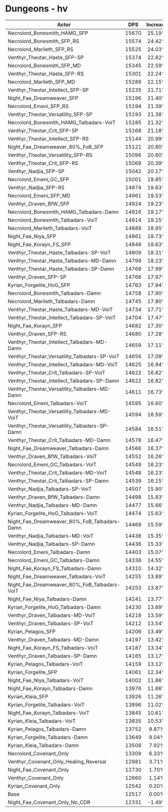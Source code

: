 # Dungeons - hv
| Actor | DPS | Increase |
|---|:---:|:---:|
|Necrolord_Bonesmith_HAMG_SFP|15670|25.19%|
|Necrolord_Bonesmith_SFP_RS|15574|24.42%|
|Necrolord_Marileth_SFP_RS|15525|24.03%|
|Venthyr_Theotar_Haste_SFP-SP|15374|22.82%|
|Necrolord_Bonesmith_SFP_MD|15345|22.59%|
|Venthyr_Theotar_Haste_SFP-RS|15301|22.24%|
|Necrolord_Marileth_SFP_MD|15289|22.15%|
|Venthyr_Theotar_Intellect_SFP-SP|15235|21.71%|
|Night_Fae_Dreamweaver_SFP|15196|21.40%|
|Necrolord_Emeni_SFP_RS|15194|21.39%|
|Venthyr_Theotar_Versatility_SFP-SP|15193|21.38%|
|Necrolord_Bonesmith_HAMG_Talbadars-VoiT|15185|21.32%|
|Venthyr_Theotar_Crit_SFP-SP|15168|21.18%|
|Venthyr_Theotar_Intellect_SFP-RS|15144|20.99%|
|Night_Fae_Dreamweaver_80%_FoB_SFP|15121|20.80%|
|Venthyr_Theotar_Versatility_SFP-RS|15096|20.60%|
|Venthyr_Theotar_Crit_SFP-RS|15069|20.39%|
|Venthyr_Nadjia_SFP-SP|15042|20.17%|
|Necrolord_Emeni_GC_SFP|15001|19.85%|
|Venthyr_Nadjia_SFP-RS|14974|19.63%|
|Necrolord_Emeni_SFP_MD|14961|19.53%|
|Venthyr_Draven_BfW_SFP|14924|19.23%|
|Necrolord_Bonesmith_HAMG_Talbadars-Damn|14916|19.17%|
|Necrolord_Bonesmith_Talbadars-VoiT|14914|19.15%|
|Necrolord_Marileth_Talbadars-VoiT|14889|18.95%|
|Night_Fae_Niya_SFP|14861|18.73%|
|Night_Fae_Korayn_FS_SFP|14849|18.63%|
|Venthyr_Theotar_Haste_Talbadars-SP-VoiT|14809|18.31%|
|Venthyr_Theotar_Haste_Talbadars-MD-Damn|14799|18.23%|
|Venthyr_Theotar_Haste_Talbadars-SP-Damn|14769|17.99%|
|Venthyr_Draven_SFP-SP|14766|17.97%|
|Kyrian_Forgelite_HoG_SFP|14763|17.94%|
|Necrolord_Bonesmith_Talbadars-Damn|14758|17.90%|
|Necrolord_Marileth_Talbadars-Damn|14745|17.80%|
|Venthyr_Theotar_Haste_Talbadars-MD-VoiT|14734|17.71%|
|Venthyr_Theotar_Intellect_Talbadars-SP-VoiT|14704|17.47%|
|Night_Fae_Korayn_SFP|14682|17.30%|
|Venthyr_Draven_SFP-RS|14680|17.28%|
|Venthyr_Theotar_Intellect_Talbadars-MD-Damn|14659|17.11%|
|Venthyr_Theotar_Versatility_Talbadars-SP-VoiT|14656|17.09%|
|Venthyr_Theotar_Intellect_Talbadars-MD-VoiT|14625|16.84%|
|Venthyr_Theotar_Crit_Talbadars-SP-VoiT|14622|16.82%|
|Venthyr_Theotar_Intellect_Talbadars-SP-Damn|14622|16.82%|
|Venthyr_Theotar_Versatility_Talbadars-MD-Damn|14611|16.73%|
|Necrolord_Emeni_Talbadars-VoiT|14595|16.60%|
|Venthyr_Theotar_Versatility_Talbadars-MD-VoiT|14594|16.59%|
|Venthyr_Theotar_Versatility_Talbadars-SP-Damn|14584|16.51%|
|Venthyr_Theotar_Crit_Talbadars-MD-Damn|14578|16.47%|
|Night_Fae_Dreamweaver_Talbadars-Damn|14566|16.37%|
|Venthyr_Draven_BfW_Talbadars-VoiT|14552|16.26%|
|Necrolord_Emeni_GC_Talbadars-VoiT|14549|16.23%|
|Venthyr_Theotar_Crit_Talbadars-MD-VoiT|14548|16.23%|
|Venthyr_Theotar_Crit_Talbadars-SP-Damn|14539|16.15%|
|Venthyr_Nadjia_Talbadars-SP-VoiT|14507|15.90%|
|Venthyr_Draven_BfW_Talbadars-Damn|14498|15.83%|
|Venthyr_Nadjia_Talbadars-MD-Damn|14477|15.66%|
|Kyrian_Forgelite_HoG_Talbadars-VoiT|14474|15.63%|
|Night_Fae_Dreamweaver_80%_FoB_Talbadars-Damn|14469|15.59%|
|Venthyr_Nadjia_Talbadars-MD-VoiT|14438|15.35%|
|Venthyr_Nadjia_Talbadars-SP-Damn|14436|15.33%|
|Necrolord_Emeni_Talbadars-Damn|14403|15.07%|
|Necrolord_Emeni_GC_Talbadars-Damn|14338|14.55%|
|Night_Fae_Korayn_FS_Talbadars-Damn|14310|14.32%|
|Night_Fae_Dreamweaver_Talbadars-VoiT|14255|13.89%|
|Night_Fae_Dreamweaver_80%_FoB_Talbadars-VoiT|14253|13.87%|
|Night_Fae_Niya_Talbadars-Damn|14241|13.77%|
|Kyrian_Forgelite_HoG_Talbadars-Damn|14230|13.69%|
|Venthyr_Draven_Talbadars-MD-VoiT|14218|13.59%|
|Venthyr_Draven_Talbadars-SP-VoiT|14212|13.54%|
|Kyrian_Pelagos_SFP|14206|13.49%|
|Venthyr_Draven_Talbadars-MD-Damn|14197|13.42%|
|Night_Fae_Korayn_FS_Talbadars-VoiT|14187|13.34%|
|Venthyr_Draven_Talbadars-SP-Damn|14165|13.17%|
|Kyrian_Pelagos_Talbadars-VoiT|14159|13.12%|
|Kyrian_Forgelite_SFP|14061|12.34%|
|Night_Fae_Niya_Talbadars-VoiT|14002|11.86%|
|Night_Fae_Korayn_Talbadars-Damn|13976|11.66%|
|Kyrian_Kleia_SFP|13926|11.26%|
|Kyrian_Forgelite_Talbadars-VoiT|13896|11.02%|
|Night_Fae_Korayn_Talbadars-VoiT|13845|10.61%|
|Kyrian_Kleia_Talbadars-VoiT|13835|10.53%|
|Kyrian_Pelagos_Talbadars-Damn|13752|9.87%|
|Kyrian_Forgelite_Talbadars-Damn|13649|9.04%|
|Kyrian_Kleia_Talbadars-Damn|13508|7.92%|
|Necrolord_Covenant_Only|13309|6.33%|
|Venthyr_Covenant_Only_Healing_Reversal|12981|3.71%|
|Night_Fae_Covenant_Only|12730|1.70%|
|Venthyr_Covenant_Only|12660|1.14%|
|Kyrian_Covenant_Only|12542|0.20%|
|Base|12517|0.00%|
|Night_Fae_Covenant_Only_No_CDR|12331|-1.49%|
